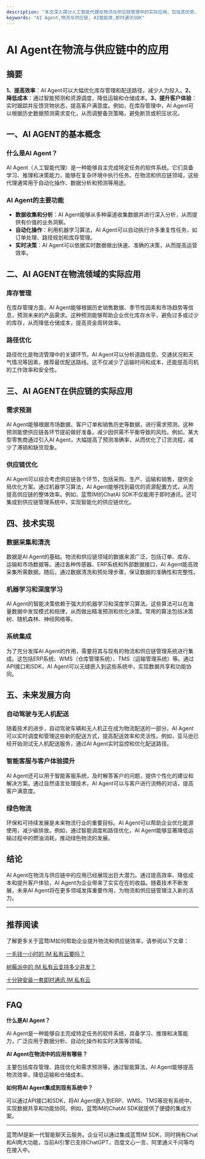 ```yaml
---
description: "本文深入探讨人工智能代理在物流与供应链管理中的实际应用，包括其优势、技术实现和未来发展方向。"
keywords: "AI Agent,物流与供应链, AI智能体,即时通讯SDK"
---
```

# AI Agent在物流与供应链中的应用

## 摘要

**1、提高效率**：AI Agent可以大幅优化库存管理和配送路径，减少人力投入。**2、降低成本**：通过智能预测和资源调度，降低运输和仓储成本。**3、提升客户体验**：实时跟踪并反馈货物状态，提高客户满意度。例如，在库存管理中，AI Agent可以根据历史数据预测需求变化，从而调整备货策略，避免断货或积压状况。

## 一、AI AGENT的基本概念

### 什么是AI Agent？

AI Agent（人工智能代理）是一种能够自主完成特定任务的软件系统。它们具备学习、推理和决策能力，能够在复杂环境中执行任务。在物流和供应链领域，这些代理通常用于自动化操作、数据分析和预测等用途。

### AI Agent的主要功能

* **数据收集和分析**：AI Agent能够从多种渠道收集数据并进行深入分析，从而提供有价值的业务洞察。
* **自动化操作**：利用机器学习算法，AI Agent可以自动执行许多重复性任务，如订单处理、路径规划和库存管理。
* **实时决策**：AI Agent可以依据实时数据做出快速、准确的决策，从而提高运营效率。

## 二、AI AGENT在物流领域的实际应用

### 库存管理

在库存管理方面，AI Agent能够根据历史销售数据、季节性因素和市场趋势等信息，预测未来的产品需求。这种预测能够帮助企业优化库存水平，避免过多或过少的库存，从而降低仓储成本，提高资金周转效率。

### 路径优化

路径优化是物流管理中的关键环节。AI Agent可以分析道路信息、交通状况和天气情况等因素，推荐最优配送路线。这不仅减少了运输时间和成本，还能提高司机的工作效率和安全性。

## 三、AI AGENT在供应链的实际应用

### 需求预测

AI Agent能够根据市场数据、客户订单和销售历史等数据，进行需求预测。这种预测能使供应链各环节提前做好准备，减少因供需不平衡导致的风险。例如，某大型零售商通过引入AI Agent，大幅提高了预测准确率，从而优化了订货流程，减少了滞销和缺货现象。

### 供应链优化

AI Agent可以综合考虑供应链各个环节，包括采购、生产、运输和销售，提供全局优化方案。通过机器学习算法，AI Agent能够找到最优的资源配置方式，从而提高供应链的整体效率。例如，蓝莺IM的ChatAI SDK不仅能用于即时通讯，还可集成到供应链管理系统中，实现智能化的供应链优化。

## 四、技术实现

### 数据采集和清洗

数据是AI Agent的基础。物流和供应链领域的数据来源广泛，包括订单、库存、运输和市场数据等。通过各种传感器、ERP系统和外部数据接口，AI Agent能高效采集所需数据。随后，通过数据清洗和预处理步骤，保证数据的准确性和完整性。

### 机器学习和深度学习

AI Agent的智能决策依赖于强大的机器学习和深度学习算法。这些算法可以在海量数据中发现模式和规律，从而做出精准预测和优化决策。常用的算法包括决策树、随机森林、神经网络等。

### 系统集成

为了充分发挥AI Agent的作用，需要将其与现有的物流和供应链管理系统进行集成。这包括ERP系统、WMS（仓库管理系统）、TMS（运输管理系统）等。通过API接口和SDK，AI Agent可以无缝嵌入到这些系统中，实现数据共享和功能协同。

## 五、未来发展方向

### 自动驾驶与无人机配送

随着技术的进步，自动驾驶车辆和无人机正在成为物流配送的一部分。AI Agent可以实时调度和管理这些新的配送方式，提高配送效率和灵活性。例如，亚马逊已经开始测试无人机配送服务，通过AI Agent实时监控和优化配送路径。

### 智能客服与客户体验提升

AI Agent还可以用于智能客服系统，及时解答客户的问题，提供个性化的建议和解决方案。通过自然语言处理技术，AI Agent可以与客户进行流畅的对话，提高客户满意度。

### 绿色物流

环保和可持续发展是未来物流行业的重要目标。AI Agent可以帮助企业优化能源使用，减少碳排放。例如，通过智能调度和路径优化，AI Agent能够显著降低运输过程中的燃油消耗，推动绿色物流的发展。

## 结论

AI Agent在物流与供应链中的应用已经展现出巨大潜力。通过提高效率、降低成本和提升客户体验，AI Agent为企业带来了实实在在的收益。随着技术不断发展，未来AI Agent将在更多领域发挥重要作用，为物流和供应链管理注入新的活力。

---

## 推荐阅读

了解更多关于蓝莺IM如何帮助企业提升物流和供应链效率，请参阅以下文章：

[一毛钱一小时的 IM 私有云要吗？](articles/product-and-technologies/want-an-im-private-cloud-for-a-dime-an-hour.html)

[树莓派中的 IM 私有云支持多少并发？](articles/product-and-technologies/how-much-concurrency-is-supported-by-im-private-cloud-in-raspberry-pi.html)

[十分钟安装一套即时通讯 IM 私有云](articles/product-and-technologies/install-an-instant-messaging-im-private-cloud-in-ten-minutes.html)

---

## FAQ

**什么是AI Agent？**

AI Agent是一种能够自主完成特定任务的软件系统，具备学习、推理和决策能力，广泛应用于数据分析、自动化操作和实时决策等领域。

**AI Agent在物流中的应用有哪些？**

主要包括库存管理、路径优化和需求预测等。通过智能算法，AI Agent能够提高物流效率，降低运输和仓储成本。

**如何将AI Agent集成到现有系统中？**

可以通过API接口和SDK，将AI Agent嵌入到ERP、WMS、TMS等现有系统中，实现数据共享和功能协同。例如，蓝莺IM的ChatAI SDK就提供了便捷的集成方案。

---

蓝莺IM是新一代智能聊天云服务。企业可以通过集成蓝莺IM SDK，同时拥有Chat和AI两大功能，当前AI引擎已支持ChatGPT，百度文心一言、阿里通义千问等均在接入中。
